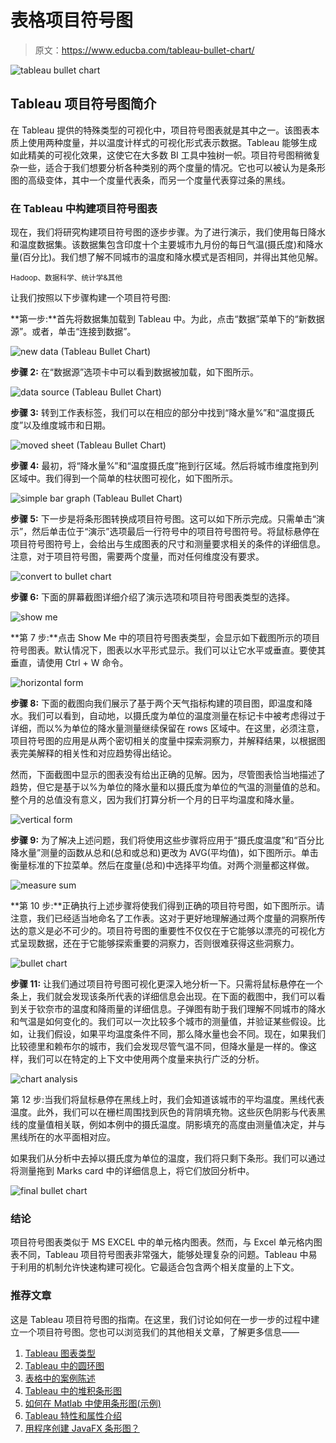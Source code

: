 # 表格项目符号图

> 原文：<https://www.educba.com/tableau-bullet-chart/>

![tableau bullet chart](img/f207a91dd431fac09caaa5297e697db2.png)



## Tableau 项目符号图简介

在 Tableau 提供的特殊类型的可视化中，项目符号图表就是其中之一。该图表本质上使用两种度量，并以温度计样式的可视化形式表示数据。Tableau 能够生成如此精美的可视化效果，这使它在大多数 BI 工具中独树一帜。项目符号图稍微复杂一些，适合于我们想要分析各种类别的两个度量的情况。它也可以被认为是条形图的高级变体，其中一个度量代表条，而另一个度量代表穿过条的黑线。

### 在 Tableau 中构建项目符号图表

现在，我们将研究构建项目符号图的逐步步骤。为了进行演示，我们使用每日降水和温度数据集。该数据集包含印度十个主要城市九月份的每日气温(摄氏度)和降水量(百分比)。我们想了解不同城市的温度和降水模式是否相同，并得出其他见解。

<small>Hadoop、数据科学、统计学&其他</small>

让我们按照以下步骤构建一个项目符号图:

**第一步:**首先将数据集加载到 Tableau 中。为此，点击“数据”菜单下的“新数据源”。或者，单击“连接到数据”。

![new data (Tableau Bullet Chart)](img/ad49bb87643c08b80f195279b5532310.png)



**步骤 2:** 在“数据源”选项卡中可以看到数据被加载，如下图所示。

![data source (Tableau Bullet Chart)](img/98d1e3895c9d9b5fee3e9577126d16bd.png)



**步骤 3:** 转到工作表标签，我们可以在相应的部分中找到“降水量%”和“温度摄氏度”以及维度城市和日期。

![ moved sheet (Tableau Bullet Chart)](img/de858648a72a54ef39ed4ab28fd3ceda.png)



**步骤 4:** 最初，将“降水量%”和“温度摄氏度”拖到行区域。然后将城市维度拖到列区域中。我们得到一个简单的柱状图可视化，如下图所示。

![simple bar graph (Tableau Bullet Chart)](img/cbada7f20ff4ff0cbcd33b8e11296a17.png)



**步骤 5:** 下一步是将条形图转换成项目符号图。这可以如下所示完成。只需单击“演示”，然后单击位于“演示”选项最后一行符号中的项目符号图符号。将鼠标悬停在项目符号图符号上，会给出与生成图表的尺寸和测量要求相关的条件的详细信息。注意，对于项目符号图，需要两个度量，而对任何维度没有要求。

![convert to bullet chart](img/cace23d73c3d57c2ad458b108b9ba378.png)



**步骤 6:** 下面的屏幕截图详细介绍了演示选项和项目符号图表类型的选择。

![show me](img/50c5e84da3a27a5538138b27ba846357.png)



**第 7 步:**点击 Show Me 中的项目符号图表类型，会显示如下截图所示的项目符号图表。默认情况下，图表以水平形式显示。我们可以让它水平或垂直。要使其垂直，请使用 Ctrl + W 命令。

![horizontal form](img/004a85f820dbe22ba183c9a7623b1fbe.png)



**步骤 8:** 下面的截图向我们展示了基于两个天气指标构建的项目图，即温度和降水。我们可以看到，自动地，以摄氏度为单位的温度测量在标记卡中被考虑得过于详细，而以%为单位的降水量测量继续保留在 rows 区域中。在这里，必须注意，项目符号图的应用是从两个密切相关的度量中探索洞察力，并解释结果，以根据图表完美解释的相关性和对应趋势得出结论。

然而，下面截图中显示的图表没有给出正确的见解。因为，尽管图表恰当地描述了趋势，但它是基于以%为单位的降水量和以摄氏度为单位的气温的测量值的总和。整个月的总值没有意义，因为我们打算分析一个月的日平均温度和降水量。

![vertical form](img/b74d8c8fb8dd5526dadf79dbd7b20a63.png)



**步骤 9:** 为了解决上述问题，我们将使用这些步骤将应用于“摄氏度温度”和“百分比降水量”测量的函数从总和(总和或总和)更改为 AVG(平均值)，如下图所示。单击衡量标准的下拉菜单。然后在度量(总和)中选择平均值。对两个测量都这样做。

![measure sum](img/3f557154d6c8d2d57d8d2db7a65eb1b1.png)



**第 10 步:**正确执行上述步骤将使我们得到正确的项目符号图，如下图所示。请注意，我们已经适当地命名了工作表。这对于更好地理解通过两个度量的洞察所传达的意义是必不可少的。项目符号图的重要性不仅仅在于它能够以漂亮的可视化方式呈现数据，还在于它能够探索重要的洞察力，否则很难获得这些洞察力。

![bullet chart](img/7e93e9ca168f92310c8051c8a2182393.png)



**步骤 11:** 让我们通过项目符号图可视化更深入地分析一下。只需将鼠标悬停在一个条上，我们就会发现该条所代表的详细信息会出现。在下面的截图中，我们可以看到关于钦奈市的温度和降雨量的详细信息。子弹图有助于我们理解不同城市的降水和气温是如何变化的。我们可以一次比较多个城市的测量值，并验证某些假设。比如，让我们假设，如果平均温度条件不同，那么降水量也会不同。现在，如果我们比较德里和赖布尔的城市，我们会发现尽管气温不同，但降水量是一样的。像这样，我们可以在特定的上下文中使用两个度量来执行广泛的分析。

![chart analysis](img/8b6242b5e72ca3704fa7cbbc3908d3c3.png)



第 12 步:当我们将鼠标悬停在黑线上时，我们会知道该城市的平均温度。黑线代表温度。此外，我们可以在栅栏周围找到灰色的背阴填充物。这些灰色阴影与代表黑线的度量值相关联，例如本例中的摄氏温度。阴影填充的高度由测量值决定，并与黑线所在的水平面相对应。

如果我们从分析中去掉以摄氏度为单位的温度，我们将只剩下条形。我们可以通过将测量拖到 Marks card 中的详细信息上，将它们放回分析中。

![final bullet chart](img/cc21d670fdc2a067eb8c4a7bd327197d.png)



### 结论

项目符号图表类似于 MS EXCEL 中的单元格内图表。然而，与 Excel 单元格内图表不同，Tableau 项目符号图表非常强大，能够处理复杂的问题。Tableau 中易于利用的机制允许快速构建可视化。它最适合包含两个相关度量的上下文。

### 推荐文章

这是 Tableau 项目符号图的指南。在这里，我们讨论如何在一步一步的过程中建立一个项目符号图。您也可以浏览我们的其他相关文章，了解更多信息——

1.  [Tableau 图表类型](https://www.educba.com/tableau-chart-types/)
2.  [Tableau 中的圆环图](https://www.educba.com/donut-chart-in-tableau/)
3.  [表格中的案例陈述](https://www.educba.com/case-statement-in-tableau/)
4.  [Tableau 中的堆积条形图](https://www.educba.com/stacked-bar-chart-in-tableau/)
5.  [如何在 Matlab 中使用条形图(示例)](https://www.educba.com/bar-graph-in-matlab/)
6.  [Tableau 特性和属性介绍](https://www.educba.com/tableau-new-features/)
7.  [用程序创建 JavaFX 条形图？](https://www.educba.com/javafx-bar-chart/)





